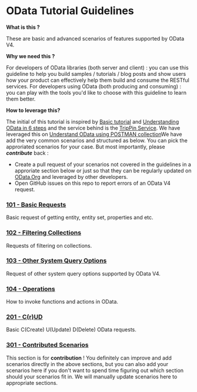 # OData Tutorial Guidelines

**What is this ?**

These are basic and advanced scenarios of features supported by OData V4.

**Why we need this ?**

For developers of OData libraries (both server and client) : you can use this guideline to help you build samples / tutorials / blog posts and show users how your product can effectively help them build and consume the RESTful services. 
For developers using OData (both producing and consuming) : you can play with the tools you'd like to choose with this guideline to learn them better.

**How to leverage this?**

The initial of this tutorial is inspired by [Basic tutorial](http://www.odata.org/getting-started/basic-tutorial/) and [Understanding OData in 6 steps](http://www.odata.org) and the service behind is the [TripPin Service](http://services.odata.org/V4/TripPinServiceRW). We have leveraged this on [Understand OData using POSTMAN collection](#)We have add the very common scenarios and structured as below. You can pick the approriated scenarios for your case. But most importantly, please ***contribute*** back :

 - Create a pull request of your scenarios not covered in the guidelines in a approriate section below or just  so that they can be regularly updated on [OData.Org](http://www.odata.org) and leveraged by other developers.
 - Open GitHub issues on this repo to report errors of an OData V4 request.


### [101 - Basic Requests](https://github.com/ODataOrg/Tutorials/blob/master/101-Basic%20Requests.md)
Basic request of getting entity, entity set, properties and etc.
### [102 - Filtering Collections](#)
Requests of filtering on collections.
### [103 - Other System Query Options](#)
Request of other system query options supported by OData V4.
### [104 - Operations](#)
How to invoke functions and actions in OData.
### [201 - C(r)UD](#)
Basic C(Create) U(Update) D(Delete) OData requests.
### [301 - Contributed Scenarios](#)
This section is for **contribution** ! You definitely can improve and add scenarios directly in the above sections, but you can also add your scenarios here if you don't want to spend time figuring out which section should your scenarios fit in. We will manually update scenarios here to appropriate sections.
